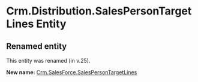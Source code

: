 # Crm.Distribution.SalesPersonTargetLines Entity

## Renamed entity

This entity was renamed (in v.25).

**New name:** [Crm.SalesForce.SalesPersonTargetLines](Crm.SalesForce.SalesPersonTargetLines.md)
